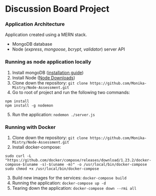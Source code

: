 # Discussion Board Project
### Application Architecture

Application created using a MERN stack.

* MongoDB database
* Node (_express_, _mongoose_, _bcrypt_, _validator_) server API

### Running as node application locally
1. Install mongoDB ([installation guide](https://docs.mongodb.com/manual/administration/install-community/))
2. Install Node ([Node Downloads](https://nodejs.org/en/download/))
3. Clone down the repository: `git clone https://github.com/Monika-Mistry/Node-Assessment.git`
4. Go to root of project and run the following two commands:
```
npm install
npm install -g nodemon
```
5. Run the application: `nodemon ./server.js`

### Running with Docker
1. Clone down the repository: `git clone https://github.com/Monika-Mistry/Node-Assessment.git`
2. Install docker-compose:
```
sudo curl -L "https://github.com/docker/compose/releases/download/1.23.2/docker-compose-$(uname -s)-$(uname -m)" -o /usr/local/bin/docker-compose
sudo chmod +x /usr/local/bin/docker-compose
```
3. Build new images for the services: `docker-compose build`
4. Running the application: `docker-compose up -d`
5. Tearing down the application: `docker-compose down --rmi all`

 
